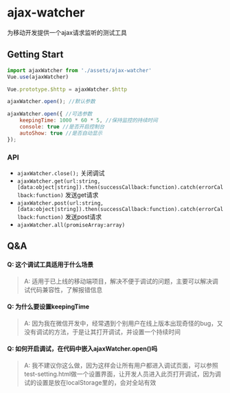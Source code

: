 # ajax-watcher
为移动开发提供一个ajax请求监听的测试工具

## Getting Start
```javascript
import ajaxWatcher from './assets/ajax-watcher'
Vue.use(ajaxWatcher)

Vue.prototype.$http = ajaxWatcher.$http

ajaxWatcher.open(); //默认参数

ajaxWatcher.open({ //可选参数
    keepingTime: 1000 * 60 * 5, //保持监控的持续时间
    console: true //是否开启控制台
    autoShow: true //是否自动显示
});
```
### API
* ``` ajaxWatcher.close(); ``` 关闭调试
* ``` ajaxWatcher.get(url:string, [data:object|string]).then(successCallback:function).catch(errorCallback:function) ``` 发送get请求
* ``` ajaxWatcher.post(url:string, [data:object|string]).then(successCallback:function).catch(errorCallback:function) ``` 发送post请求
* ``` ajaxWatcher.all(promiseArray:array) ``` 
## Q&A
#### Q: 这个调试工具适用于什么场景
>A: 适用于已上线的移动端项目，解决不便于调试的问题，主要可以解决调试代码兼容性，了解报错信息
#### Q: 为什么要设置keepingTime
>A: 因为我在微信开发中，经常遇到个别用户在线上版本出现奇怪的bug，又没有调试的方法，于是让其打开调试，并设置一个持续时间
#### Q: 如何开启调试，在代码中嵌入ajaxWatcher.open()吗
>A: 我不建议你这么做，因为这样会让所有用户都进入调试页面，可以参照test-setting.html做一个设置界面，让开发人员进入此页打开调试，因为调试的设置是放在localStorage里的，会对全站有效